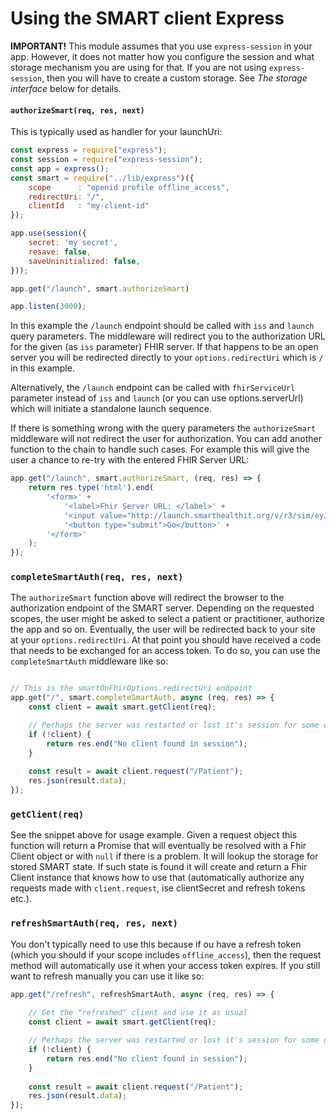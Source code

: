 # Using the SMART client Express

**IMPORTANT!** This module assumes that you use `express-session` in your app.
However, it does not matter how you configure the session and what storage mechanism
you are using for that. If you are not using `express-session`, then you will have to
create a custom storage. See *The storage interface* below for details.

#### `authorizeSmart(req, res, next)`
This is typically used as handler for your launchUri:
```js
const express = require("express");
const session = require("express-session");
const app = express();
const smart = require("../lib/express")({
    scope      : "openid profile offline_access",
    redirectUri: "/",
    clientId   : "my-client-id"
});

app.use(session({
    secret: 'my secret',
    resave: false,
    saveUninitialized: false,
}));

app.get("/launch", smart.authorizeSmart)

app.listen(3000);
```
In this example the `/launch` endpoint should be called with `iss` and `launch` query
parameters. The middleware will redirect you to the authorization URL for the
given (as `iss` parameter) FHIR server. If that happens to be an open server
you will be redirected directly to your `options.redirectUri` which is `/` in
this example.

Alternatively, the `/launch` endpoint can be called with `fhirServiceUrl`
parameter instead of `iss` and `launch` (or you can use options.serverUrl)
which will initiate a standalone launch sequence.

If there is something wrong with the query parameters the `authorizeSmart`
middleware will not redirect the user for authorization. You can add another
function to the chain to handle such cases. For example this will give the user
a chance to re-try with the entered FHIR Server URL:
```js
app.get("/launch", smart.authorizeSmart, (req, res) => {
    return res.type('html').end(
        '<form>' +
            '<label>Fhir Server URL: </label>' +
            '<input value="http://launch.smarthealthit.org/v/r3/sim/eyJhIjoiMSJ9/fhir" name="fhirServiceUrl" size="100">' +
            '<button type="submit">Go</button>' +
        '</form>'
    );
});
```

### `completeSmartAuth(req, res, next)`
The `authorizeSmart` function above will redirect the browser to the authorization
endpoint of the SMART server. Depending on the requested scopes, the user might be
asked to select a patient or practitioner, authorize the app and so on. Eventually,
the user will be redirected back to your site at your `options.redirectUri`. At that
point you should have received a code that needs to be exchanged for an access
token. To do so, you can use the `completeSmartAuth` middleware like so:
```js

// This is the smartOnFhirOptions.redirectUri endpoint
app.get("/", smart.completeSmartAuth, async (req, res) => {
    const client = await smart.getClient(req);

    // Perhaps the server was restarted or lost it's session for some other reason
    if (!client) { 
        return res.end("No client found in session");
    }
    
    const result = await client.request("/Patient");
    res.json(result.data);
});
```

### `getClient(req)`
See the snippet above for usage example. Given a request object this function will
return a Promise that will eventually be resolved with a Fhir Client object or with
`null` if there is a problem. It will lookup the storage for stored SMART state.
If such state is found it will create and return a Fhir Client instance that knows
how to use that (automatically authorize any requests made with `client.request`,
ise clientSecret and refresh tokens etc.).

### `refreshSmartAuth(req, res, next)`
You don't typically need to use this because if ou have a refresh token (which
you should if your scope includes `offline_access`), then the request method
will automatically use it when your access token expires. If you still want to
refresh manually you can use it like so:
```js
app.get("/refresh", refreshSmartAuth, async (req, res) => {
    
    // Get the "refreshed" client and use it as usual
    const client = await smart.getClient(req);

    // Perhaps the server was restarted or lost it's session for some other reason
    if (!client) { 
        return res.end("No client found in session");
    }
    
    const result = await client.request("/Patient");
    res.json(result.data);
});
```
